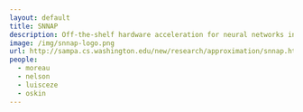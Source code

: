 ```yaml
---
layout: default
title: SNNAP
description: Off-the-shelf hardware acceleration for neural networks in the context of approximate computing.
image: /img/snnap-logo.png
url: http://sampa.cs.washington.edu/new/research/approximation/snnap.html
people:
  - moreau
  - nelson
  - luisceze
  - oskin
---
```

